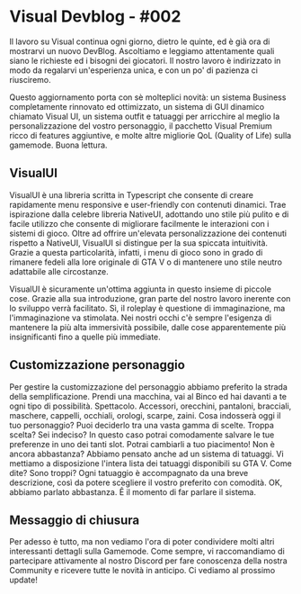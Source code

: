# Visual Devblog - #002
Il lavoro su Visual continua ogni giorno, dietro le quinte, ed è già ora di mostrarvi un nuovo DevBlog. 
Ascoltiamo e leggiamo attentamente quali siano le richieste ed i bisogni dei giocatori. Il nostro lavoro è indirizzato in modo da regalarvi un'esperienza unica, e con un po' di pazienza ci riusciremo. 
	
Questo aggiornamento porta con sè molteplici novità: un sistema Business completamente rinnovato ed ottimizzato, un sistema di GUI dinamico chiamato Visual UI, un sistema outfit e tatuaggi per arricchire al meglio la personalizzazione del vostro personaggio, il pacchetto Visual Premium ricco di features aggiuntive, e molte altre migliorie QoL (Quality of Life) sulla gamemode. Buona lettura.

## VisualUI
VisualUI è una libreria scritta in Typescript che consente di creare rapidamente menu responsive e user-friendly con contenuti dinamici. Trae ispirazione dalla celebre libreria NativeUI, adottando uno stile più pulito e di facile utilizzo che consente di migliorare facilmente le interazioni con i sistemi di gioco. 
Oltre ad offrire un'elevata personalizzazione dei contenuti rispetto a NativeUI, VisualUI si distingue per la sua spiccata intuitività. Grazie a questa particolarità, infatti, i menu di gioco sono in grado di rimanere fedeli alla lore originale di GTA V o di mantenere uno stile neutro adattabile alle circostanze.
	
VisualUI è sicuramente un'ottima aggiunta in questo insieme di piccole cose. Grazie alla sua introduzione, gran parte del nostro lavoro inerente con lo sviluppo verrà facilitato. 
Sì, il roleplay è questione di immaginazione, ma l'immaginazione va stimolata. 
Nei nostri occhi c'è sempre l'esigenza di mantenere la più alta immersività possibile, dalle cose apparentemente più insignificanti fino a quelle più immediate.

## Customizzazione personaggio
Per gestire la customizzazione del personaggio abbiamo preferito la strada della semplificazione. 
Prendi una macchina, vai al Binco ed hai davanti a te ogni tipo di possibilità. 
Spettacolo. Accessori, orecchini, pantaloni, bracciali, maschere, cappelli, occhiali, orologi, scarpe, zaini. Cosa indosserà oggi il tuo personaggio?
Puoi deciderlo tra una vasta gamma di scelte. Troppa scelta? Sei indeciso?
In questo caso potrai comodamente salvare le tue preferenze in uno dei tanti slot.
Potrai cambiarli a tuo piacimento! Non è ancora abbastanza?
Abbiamo pensato anche ad un sistema di tatuaggi. Vi mettiamo a disposizione l'intera lista dei tatuaggi disponibili su GTA V. Come dite? Sono troppi?
Ogni tatuaggio è accompagnato da una breve descrizione, così da potere scegliere il vostro preferito con comodità. OK, abbiamo parlato abbastanza.
Ê il momento di far parlare il sistema.

## Messaggio di chiusura
Per adesso è tutto, ma non vediamo l'ora di poter condividere molti altri interessanti dettagli sulla Gamemode.
Come sempre, vi raccomandiamo di partecipare attivamente al nostro Discord per fare conoscenza della nostra Community e ricevere tutte le novità in anticipo.
Ci vediamo al prossimo update!